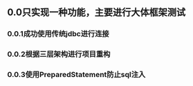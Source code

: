 ## 0.0只实现一种功能，主要进行大体框架测试

### 0.0.1成功使用传统jdbc进行连接

### 0.0.2根据三层架构进行项目重构

### 0.0.3使用PreparedStatement防止sql注入

